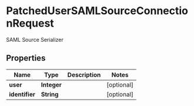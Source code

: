 

# PatchedUserSAMLSourceConnectionRequest

SAML Source Serializer

## Properties

| Name | Type | Description | Notes |
|------------ | ------------- | ------------- | -------------|
|**user** | **Integer** |  |  [optional] |
|**identifier** | **String** |  |  [optional] |



